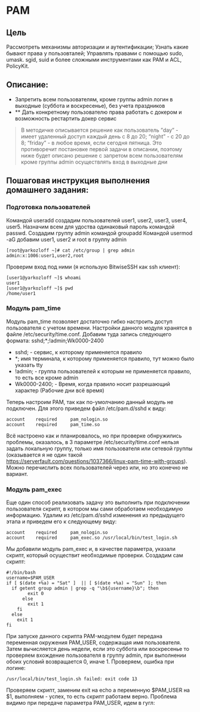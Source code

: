 # PAM
## Цель
Рассмотреть механизмы авторизации и аутентификации;
Узнать какие бывают права у пользовталей;
Управлять правами с помощью sudo, umask. sgid, suid и более сложными инструментами как PAM и ACL, PolicyKit.
## Описание:

- Запретить всем пользователям, кроме группы admin логин в выходные (суббота и воскресенье), без учета праздников
- ** Дать конкретному пользователю права работать с докером и возможность рестартить докер сервис
> В методичке описывается решение как пользователь ”day” - имеет удаленный доступ каждый день с 8 до 20; “night” - с 20 до 8; “friday” - в любое время, если сегодня пятница. 
> Это противоречит постановке первой задачи в описании, поэтому ниже будет описано решение с запретом всем пользователям кроме группы admin осуществлять вход в выходные дни

## Пошаговая инструкция выполнения домашнего задания:
### Подготовка пользователей
Командой useradd создадим пользователей user1, user2, user3, user4, user5.
Назначим всем для удоства одинаковый пароль командой passwd.
Создадим группу admin командой groupadd
Командой usermod -aG добавим user1, user2 и root в группу admin
```
[root@yarkozloff ~]# cat /etc/group | grep admin
admin:x:1006:user1,user2,root
```
Проверим вход под ними (я использую BitwiseSSH как ssh клиент):
```
[user1@yarkozloff ~]$ whoami
user1
[user1@yarkozloff ~]$ pwd
/home/user1
```
 ### Модуль pam_time
 Модуль pam_time позволяет достаточно гибко настроить доступ пользователя с учетом времени. Настройки данного модуля хранятся в файле /etc/security/time.conf.
 Добавим туда запись следующего формата:
sshd;*;!admin;Wk0000-2400
- sshd; - сервис, к которому применяется правило
- *; имя терминала, к которому применяется правило, тут можно было указать tty
- !admin; - группа пользователей к которым не применяется правило, то есть все кроме admin
- Wk0000-2400; - Время, когда правило носит разрешающий характер (Рабочие дни всё время) 

Теперь настроим PAM, так как по-умолчанию данный модуль не
подключен.
Для этого приведем файл /etc/pam.d/sshd к виду:
```
account    required     pam_nologin.so
account    required     pam_time.so
```
Всё настроено как и планировалось, но при проверке обнружились проблемы, оказалось, в 3 параметре /etc/security/time.conf нельзя задать локальную группу, только имя пользователя или сетевой группы (оказывается я не один такой https://serverfault.com/questions/1037366/linux-pam-time-with-groups). Можно перечислить всех пользователей через или, но это конечно не вариант.

### Модуль pam_exec
Еще один способ реализовать задачу это выполнить при подключении пользователя скрипт, в котором мы сами обработаем необходимую информацию.
Удалим из /etc/pam.d/sshd изменения из предыдущего этапа и
приведем его к следующему виду:
```
account    required     pam_nologin.so
account    required     pam_exec.so /usr/local/bin/test_login.sh
```
Мы добавили модуль pam_exec и, в качестве параметра, указали
скрипт, который осуществит необходимые проверки. Создадим сам
скрипт:
```
#!/bin/bash
username=$PAM_USER
if [ $(date +%a) = "Sat" ]  || [ $(date +%a) = "Sun" ]; then
  if getent group admin | grep -q "\b${username}\b"; then
        exit 0
      else
        exit 1
    fi
  else
    exit 1
fi
```
При запуске данного скрипта PAM-модулем будет передана переменная окружения PAM_USER, содержащая имя пользователя. Затем вычисляется день недели, если это суббота или воскресенье то проверяем вхождение пользователя в группу admin, при выполнении обоих условий возвращается 0, иначе 1.
Проверяем, ошибка при логине:
```
/usr/local/bin/test_login.sh failed: exit code 13
```
Проверяем скрипт, заменим exit на echo а переменную $PAM_USER на $1, выполняем - успех, то есть скрипт работаем верно. Проблема видимо при передаче параметра PAM_USER, идем в гугл:

